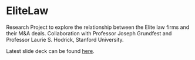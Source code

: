 # EliteLaw
Research Project to explore the relationship between the Elite law firms and their M&amp;A deals. Collaboration with Professor Joseph Grundfest and Professor Laurie S. Hodrick, Stanford University.

Latest slide deck can be found [here](https://github.com/noamhabot/EliteLaw/blob/master/Generate%20Latex/AutoMerge/SlideDeck2016-3-14-18-v2.pdf).
